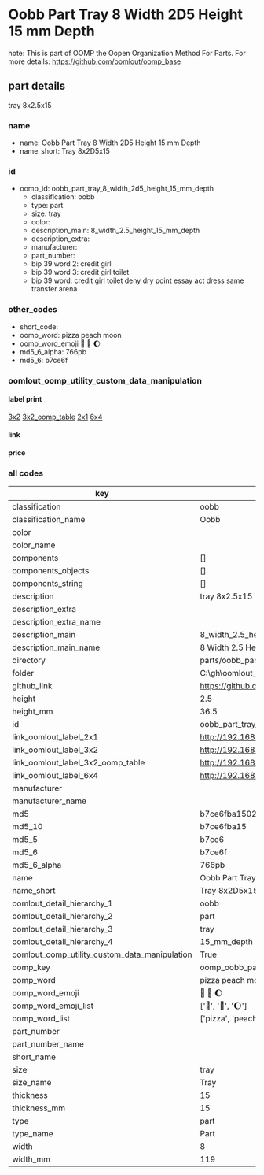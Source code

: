 # Oobb Part Tray 8 Width 2D5 Height 15 mm Depth  

note: This is part of OOMP the Oopen Organization Method For Parts. For more details: https://github.com/oomlout/oomp_base

##  part details
  



tray 8x2.5x15



### name
* name: Oobb Part Tray 8 Width 2D5 Height 15 mm Depth
* name_short: Tray 8x2D5x15 
### id
* oomp_id: oobb_part_tray_8_width_2d5_height_15_mm_depth
  * classification: oobb
  * type: part
  * size: tray
  * color: 
  * description_main: 8_width_2.5_height_15_mm_depth
  * description_extra: 
  * manufacturer: 
  * part_number: 
  * bip 39 word 2: credit girl
  * bip 39 word 3: credit girl toilet
  * bip 39 word: credit girl toilet deny dry point essay act dress same transfer arena

### other_codes
* short_code: 
* oomp_word: pizza peach moon
* oomp_word_emoji :pizza: :peach: :moon:
* md5_6_alpha: 766pb
* md5_6: b7ce6f






### oomlout_oomp_utility_custom_data_manipulation
#### label print
[3x2](http://192.168.1.245:1112/?label=oomp%20766pb)
[3x2_oomp_table](http://192.168.1.108:1112/?label=oomp%20766pb)
[2x1](http://192.168.1.242:1112/?label=oomp%20766pb)
[6x4](http://192.168.1.55:1112/?label=oomp%20766pb)    

#### link

                              

#### price







### all codes 
| key | value |  
| --- | --- |  
| classification | oobb |  
| classification_name | Oobb |  
| color |  |  
| color_name |  |  
| components | [] |  
| components_objects | [] |  
| components_string | [] |  
| description | tray 8x2.5x15 |  
| description_extra |  |  
| description_extra_name |  |  
| description_main | 8_width_2.5_height_15_mm_depth |  
| description_main_name | 8 Width 2.5 Height 15 mm Depth |  
| directory | parts/oobb_part_tray_8_width_2d5_height_15_mm_depth |  
| folder | C:\gh\oomlout_oobb_version_4_generated_parts\parts\oobb_part_tray_8_width_2d5_height_15_mm_depth |  
| github_link | https://github.com/oomlout/oomlout_oomp_part_src/tree/main/parts/oobb_part_tray_8_width_2d5_height_15_mm_depth |  
| height | 2.5 |  
| height_mm | 36.5 |  
| id | oobb_part_tray_8_width_2d5_height_15_mm_depth |  
| link_oomlout_label_2x1 | http://192.168.1.242:1112/?label=oomp%20766pb |  
| link_oomlout_label_3x2 | http://192.168.1.245:1112/?label=oomp%20766pb |  
| link_oomlout_label_3x2_oomp_table | http://192.168.1.108:1112/?label=oomp%20766pb |  
| link_oomlout_label_6x4 | http://192.168.1.55:1112/?label=oomp%20766pb |  
| manufacturer |  |  
| manufacturer_name |  |  
| md5 | b7ce6fba150269a69d21d3abc7989198 |  
| md5_10 | b7ce6fba15 |  
| md5_5 | b7ce6 |  
| md5_6 | b7ce6f |  
| md5_6_alpha | 766pb |  
| name | Oobb Part Tray 8 Width 2D5 Height 15 mm Depth |  
| name_short | Tray 8x2D5x15  |  
| oomlout_detail_hierarchy_1 | oobb |  
| oomlout_detail_hierarchy_2 | part |  
| oomlout_detail_hierarchy_3 | tray |  
| oomlout_detail_hierarchy_4 | 15_mm_depth |  
| oomlout_oomp_utility_custom_data_manipulation | True |  
| oomp_key | oomp_oobb_part_tray_8_width_2d5_height_15_mm_depth |  
| oomp_word | pizza peach moon |  
| oomp_word_emoji | :pizza: :peach: :moon: |  
| oomp_word_emoji_list | [':pizza:', ':peach:', ':moon:'] |  
| oomp_word_list | ['pizza', 'peach', 'moon'] |  
| part_number |  |  
| part_number_name |  |  
| short_name |  |  
| size | tray |  
| size_name | Tray |  
| thickness | 15 |  
| thickness_mm | 15 |  
| type | part |  
| type_name | Part |  
| width | 8 |  
| width_mm | 119 |  
